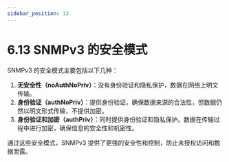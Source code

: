```yaml
---
sidebar_position: 13
---
```


# 6.13 SNMPv3 的安全模式

SNMPv3 的安全模式主要包括以下几种：

1. **无安全性（noAuthNoPriv）**：没有身份验证和隐私保护，数据在网络上明文传输。
2. **身份验证（authNoPriv）**：提供身份验证，确保数据来源的合法性，但数据仍然以明文形式传输，不提供加密。
3. **身份验证和加密（authPriv）**：同时提供身份验证和隐私保护。数据在传输过程中进行加密，确保信息的安全性和机密性。

通过这些安全模式，SNMPv3 提供了更强的安全性和控制，防止未授权访问和数据泄露。